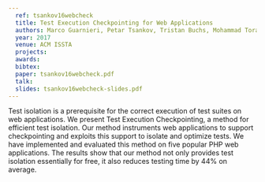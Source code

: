 ```yaml
---
  ref: tsankov16webcheck
  title: Test Execution Checkpointing for Web Applications
  authors: Marco Guarnieri, Petar Tsankov, Tristan Buchs, Mohammad Torabi Dashti, David Basin
  year: 2017
  venue: ACM ISSTA
  projects: 
  awards:
  bibtex:
  paper: tsankov16webcheck.pdf
  talk: 
  slides: tsankov16webcheck-slides.pdf
---
```


Test isolation is a prerequisite for the correct execution of test suites on web applications. We present Test Execution Checkpointing, a method for efficient test isolation. Our method instruments web applications to support checkpointing and exploits this support to isolate and optimize tests. We have implemented and evaluated this method on five popular PHP web applications. The results show that our method not only provides test isolation essentially for free, it also reduces testing time by 44% on average.